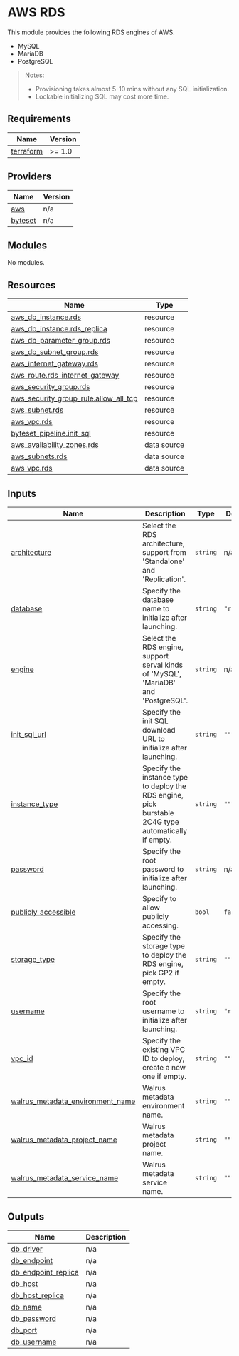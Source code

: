 # AWS RDS

This module provides the following RDS engines of AWS.

- MySQL
- MariaDB
- PostgreSQL

> Notes:
> - Provisioning takes almost 5-10 mins without any SQL initialization.
> - Lockable initializing SQL may cost more time.

<!-- BEGIN_TF_DOCS -->
## Requirements

| Name | Version |
|------|---------|
| <a name="requirement_terraform"></a> [terraform](#requirement\_terraform) | >= 1.0 |

## Providers

| Name | Version |
|------|---------|
| <a name="provider_aws"></a> [aws](#provider\_aws) | n/a |
| <a name="provider_byteset"></a> [byteset](#provider\_byteset) | n/a |

## Modules

No modules.

## Resources

| Name | Type |
|------|------|
| [aws_db_instance.rds](https://registry.terraform.io/providers/hashicorp/aws/latest/docs/resources/db_instance) | resource |
| [aws_db_instance.rds_replica](https://registry.terraform.io/providers/hashicorp/aws/latest/docs/resources/db_instance) | resource |
| [aws_db_parameter_group.rds](https://registry.terraform.io/providers/hashicorp/aws/latest/docs/resources/db_parameter_group) | resource |
| [aws_db_subnet_group.rds](https://registry.terraform.io/providers/hashicorp/aws/latest/docs/resources/db_subnet_group) | resource |
| [aws_internet_gateway.rds](https://registry.terraform.io/providers/hashicorp/aws/latest/docs/resources/internet_gateway) | resource |
| [aws_route.rds_internet_gateway](https://registry.terraform.io/providers/hashicorp/aws/latest/docs/resources/route) | resource |
| [aws_security_group.rds](https://registry.terraform.io/providers/hashicorp/aws/latest/docs/resources/security_group) | resource |
| [aws_security_group_rule.allow_all_tcp](https://registry.terraform.io/providers/hashicorp/aws/latest/docs/resources/security_group_rule) | resource |
| [aws_subnet.rds](https://registry.terraform.io/providers/hashicorp/aws/latest/docs/resources/subnet) | resource |
| [aws_vpc.rds](https://registry.terraform.io/providers/hashicorp/aws/latest/docs/resources/vpc) | resource |
| [byteset_pipeline.init_sql](https://registry.terraform.io/providers/seal-io/byteset/latest/docs/resources/pipeline) | resource |
| [aws_availability_zones.rds](https://registry.terraform.io/providers/hashicorp/aws/latest/docs/data-sources/availability_zones) | data source |
| [aws_subnets.rds](https://registry.terraform.io/providers/hashicorp/aws/latest/docs/data-sources/subnets) | data source |
| [aws_vpc.rds](https://registry.terraform.io/providers/hashicorp/aws/latest/docs/data-sources/vpc) | data source |

## Inputs

| Name | Description | Type | Default | Required |
|------|-------------|------|---------|:--------:|
| <a name="input_architecture"></a> [architecture](#input\_architecture) | Select the RDS architecture, support from 'Standalone' and 'Replication'. | `string` | n/a | yes |
| <a name="input_database"></a> [database](#input\_database) | Specify the database name to initialize after launching. | `string` | `"rdsdb"` | no |
| <a name="input_engine"></a> [engine](#input\_engine) | Select the RDS engine, support serval kinds of 'MySQL', 'MariaDB' and 'PostgreSQL'. | `string` | n/a | yes |
| <a name="input_init_sql_url"></a> [init\_sql\_url](#input\_init\_sql\_url) | Specify the init SQL download URL to initialize after launching. | `string` | `""` | no |
| <a name="input_instance_type"></a> [instance\_type](#input\_instance\_type) | Specify the instance type to deploy the RDS engine, pick burstable 2C4G type automatically if empty. | `string` | `""` | no |
| <a name="input_password"></a> [password](#input\_password) | Specify the root password to initialize after launching. | `string` | n/a | yes |
| <a name="input_publicly_accessible"></a> [publicly\_accessible](#input\_publicly\_accessible) | Specify to allow publicly accessing. | `bool` | `false` | no |
| <a name="input_storage_type"></a> [storage\_type](#input\_storage\_type) | Specify the storage type to deploy the RDS engine, pick GP2 if empty. | `string` | `""` | no |
| <a name="input_username"></a> [username](#input\_username) | Specify the root username to initialize after launching. | `string` | `"rdsusr"` | no |
| <a name="input_vpc_id"></a> [vpc\_id](#input\_vpc\_id) | Specify the existing VPC ID to deploy, create a new one if empty. | `string` | `""` | no |
| <a name="input_walrus_metadata_environment_name"></a> [walrus\_metadata\_environment\_name](#input\_walrus\_metadata\_environment\_name) | Walrus metadata environment name. | `string` | `""` | no |
| <a name="input_walrus_metadata_project_name"></a> [walrus\_metadata\_project\_name](#input\_walrus\_metadata\_project\_name) | Walrus metadata project name. | `string` | `""` | no |
| <a name="input_walrus_metadata_service_name"></a> [walrus\_metadata\_service\_name](#input\_walrus\_metadata\_service\_name) | Walrus metadata service name. | `string` | `""` | no |

## Outputs

| Name | Description |
|------|-------------|
| <a name="output_db_driver"></a> [db\_driver](#output\_db\_driver) | n/a |
| <a name="output_db_endpoint"></a> [db\_endpoint](#output\_db\_endpoint) | n/a |
| <a name="output_db_endpoint_replica"></a> [db\_endpoint\_replica](#output\_db\_endpoint\_replica) | n/a |
| <a name="output_db_host"></a> [db\_host](#output\_db\_host) | n/a |
| <a name="output_db_host_replica"></a> [db\_host\_replica](#output\_db\_host\_replica) | n/a |
| <a name="output_db_name"></a> [db\_name](#output\_db\_name) | n/a |
| <a name="output_db_password"></a> [db\_password](#output\_db\_password) | n/a |
| <a name="output_db_port"></a> [db\_port](#output\_db\_port) | n/a |
| <a name="output_db_username"></a> [db\_username](#output\_db\_username) | n/a |
<!-- END_TF_DOCS -->
